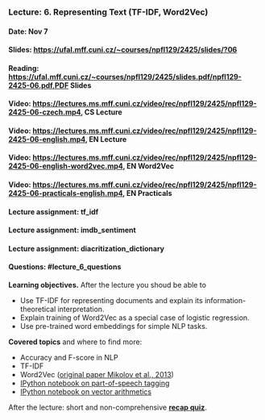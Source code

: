 ### Lecture: 6. Representing Text (TF-IDF, Word2Vec)
#### Date: Nov 7
#### Slides: https://ufal.mff.cuni.cz/~courses/npfl129/2425/slides/?06
#### Reading: https://ufal.mff.cuni.cz/~courses/npfl129/2425/slides.pdf/npfl129-2425-06.pdf,PDF Slides
#### Video: https://lectures.ms.mff.cuni.cz/video/rec/npfl129/2425/npfl129-2425-06-czech.mp4, CS Lecture
#### Video: https://lectures.ms.mff.cuni.cz/video/rec/npfl129/2425/npfl129-2425-06-english.mp4, EN Lecture
#### Video: https://lectures.ms.mff.cuni.cz/video/rec/npfl129/2425/npfl129-2425-06-english-word2vec.mp4, EN Word2Vec
#### Video: https://lectures.ms.mff.cuni.cz/video/rec/npfl129/2425/npfl129-2425-06-practicals-english.mp4, EN Practicals
#### Lecture assignment: tf_idf
#### Lecture assignment: imdb_sentiment
#### Lecture assignment: diacritization_dictionary
#### Questions: #lecture_6_questions

**Learning objectives.** After the lecture you shoud be able to

- Use TF-IDF for representing documents and explain its information-theoretical
  interpretation.
- Explain training of Word2Vec as a special case of logistic regression.
- Use pre-trained word embeddings for simple NLP tasks.


**Covered topics** and where to find more:

- Accuracy and F-score in NLP
- TF-IDF
- Word2Vec ([original paper Mikolov et al., 2013](https://papers.nips.cc/paper_files/paper/2013/file/9aa42b31882ec039965f3c4923ce901b-Paper.pdf))
- [IPython notebook on part-of-speech tagging](https://github.com/ufal/npfl129/blob/master/notebooks/pos_tagging.ipynb)
- [IPython notebook on vector arithmetics](https://github.com/ufal/npfl129/blob/master/notebooks/vector_arithmetics.ipynb)


After the lecture: short and non-comprehensive [**recap quiz**](http://quest.ms.mff.cuni.cz/class-quiz/quiz/ml_intro_lect06).
